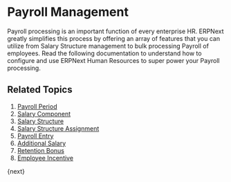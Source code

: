 <!-- add-breadcrumbs -->
# Payroll Management

Payroll processing is an important function of every enterprise HR. ERPNext greatly simplifies this process by offering an array of features that you can utilize from Salary Structure management to bulk processing Payroll of employees. Read the following documentation to understand how to configure and use ERPNext Human Resources to super power your Payroll processing.

## Related Topics

1. [Payroll Period](/docs/v13/user/manual/en/human-resources/payroll-period)
1. [Salary Component](/docs/v13/user/manual/en/human-resources/salary-component)
1. [Salary Structure](/docs/v13/user/manual/en/human-resources/salary-structure)
1. [Salary Structure Assignment](/docs/v13/user/manual/en/human-resources/salary-structure-assignment)
1. [Payroll Entry](/docs/v13/user/manual/en/human-resources/payroll-entry)
1. [Additional Salary](/docs/v13/user/manual/en/human-resources/additional-salary)
1. [Retention Bonus](/docs/v13/user/manual/en/human-resources/retention-bonus)
1. [Employee Incentive](/docs/v13/user/manual/en/human-resources/employee-incentive)


{next}
